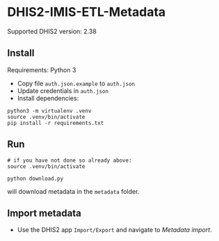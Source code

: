 # DHIS2-IMIS-ETL-Metadata


Supported DHIS2 version: 2.38

## Install

Requirements: Python 3

* Copy file `auth.json.example` to `auth.json`
* Update credentials in `auth.json`
* Install dependencies:

```
python3 -m virtualenv .venv
source .venv/bin/activate
pip install -r requirements.txt
```

## Run

```
# if you have not done so already above:
source .venv/bin/activate

python download.py
```

will download metadata in the `metadata` folder.


## Import metadata

* Use the DHIS2 app `Import/Export` and navigate to _Metadata import_.


